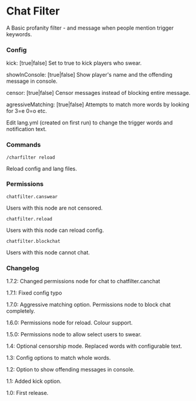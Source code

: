 Chat Filter
===========

A Basic profanity filter - and message when people mention trigger keywords.

### Config

kick: [true|false] Set to true to kick players who swear.

showInConsole: [true|false] Show player's name and the offending message in console.

censor: [true|false] Censor messages instead of blocking entire message.

agressiveMatching: [true|false]  Attempts to match more words by looking for 3=e 0=o etc.

Edit lang.yml (created on first run) to change the trigger words and notification text. 

### Commands

    /charfilter reload
Reload config and lang files.

### Permissions

    chatfilter.canswear
Users with this node are not censored.

    chatfilter.reload
Users with this node can reload config.

    chatfilter.blockchat
Users with this node cannot chat.

### Changelog
1.7.2:  Changed permissions node for chat to chatfilter.canchat

1.7.1:  Fixed config typo

1.7.0:  Aggressive matching option.  Permissions node to block chat completely. 

1.6.0:  Permissions node for reload.  Colour support.

1.5.0:  Permissions node to allow select users to swear.

1.4:  Optional censorship mode.  Replaced words with configurable text.

1.3:  Config options to match whole words.

1.2:  Option to show offending messages in console.

1.1:  Added kick option.

1.0:  First release.

